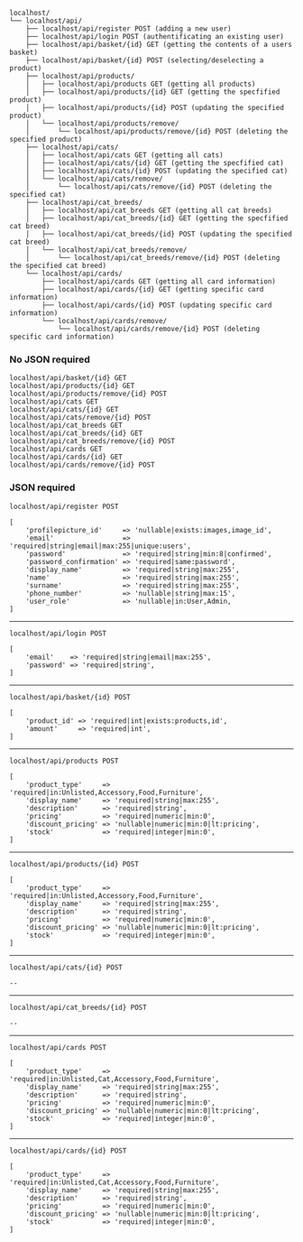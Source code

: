 ```angular2html
localhost/
└── localhost/api/
    ├── localhost/api/register POST (adding a new user)
    ├── localhost/api/login POST (authentificating an existing user)
    ├── localhost/api/basket/{id} GET (getting the contents of a users basket)
    ├── localhost/api/basket/{id} POST (selecting/deselecting a product)
    ├── localhost/api/products/
    │   ├── localhost/api/products GET (getting all products)
    │   ├── localhost/api/products/{id} GET (getting the specfified product)
    │   ├── localhost/api/products/{id} POST (updating the specified product)
    │   └── localhost/api/products/remove/
    │       └── localhost/api/products/remove/{id} POST (deleting the specified product)
    ├── localhost/api/cats/
    │   ├── localhost/api/cats GET (getting all cats)
    │   ├── localhost/api/cats/{id} GET (getting the specfified cat)
    │   ├── localhost/api/cats/{id} POST (updating the specified cat)
    │   └── localhost/api/cats/remove/
    │       └── localhost/api/cats/remove/{id} POST (deleting the specified cat)
    ├── localhost/api/cat_breeds/
    │   ├── localhost/api/cat_breeds GET (getting all cat breeds)
    │   ├── localhost/api/cat_breeds/{id} GET (getting the specfified cat breed)
    │   ├── localhost/api/cat_breeds/{id} POST (updating the specified cat breed)
    │   └── localhost/api/cat_breeds/remove/
    │       └── localhost/api/cat_breeds/remove/{id} POST (deleting the specified cat breed)
    └── localhost/api/cards/
        ├── localhost/api/cards GET (getting all card information)
        ├── localhost/api/cards/{id} GET (getting specific card information)
        ├── localhost/api/cards/{id} POST (updating specific card information)
        └── localhost/api/cards/remove/
            └── localhost/api/cards/remove/{id} POST (deleting specific card information)
```

### No JSON required
`localhost/api/basket/{id} GET` \
`localhost/api/products/{id} GET` \
`localhost/api/products/remove/{id} POST` \
`localhost/api/cats GET` \
`localhost/api/cats/{id} GET` \
`localhost/api/cats/remove/{id} POST` \
`localhost/api/cat_breeds GET` \
`localhost/api/cat_breeds/{id} GET` \
`localhost/api/cat_breeds/remove/{id} POST` \
`localhost/api/cards GET` \
`localhost/api/cards/{id} GET` \
`localhost/api/cards/remove/{id} POST` 

### JSON required
`localhost/api/register POST`
```
[
    'profilepicture_id'     => 'nullable|exists:images,image_id',
    'email'                 => 'required|string|email|max:255|unique:users',
    'password'              => 'required|string|min:8|confirmed',
    'password_confirmation' => 'required|same:password',
    'display_name'          => 'required|string|max:255',
    'name'                  => 'required|string|max:255',
    'surname'               => 'required|string|max:255',
    'phone_number'          => 'nullable|string|max:15',
    'user_role'             => 'nullable|in:User,Admin,
]
```
---
`localhost/api/login POST`
```
[
    'email'    => 'required|string|email|max:255',
    'password' => 'required|string',
]
```
--- 
`localhost/api/basket/{id} POST`
```
[
    'product_id' => 'required|int|exists:products,id',
    'amount'     => 'required|int',
]
```
---
`localhost/api/products POST`
```
[
    'product_type'     => 'required|in:Unlisted,Accessory,Food,Furniture',
    'display_name'     => 'required|string|max:255',
    'description'      => 'required|string',
    'pricing'          => 'required|numeric|min:0',
    'discount_pricing' => 'nullable|numeric|min:0|lt:pricing',
    'stock'            => 'required|integer|min:0',
]
```
---
`localhost/api/products/{id} POST`
```
[
    'product_type'     => 'required|in:Unlisted,Accessory,Food,Furniture',
    'display_name'     => 'required|string|max:255',
    'description'      => 'required|string',
    'pricing'          => 'required|numeric|min:0',
    'discount_pricing' => 'nullable|numeric|min:0|lt:pricing',
    'stock'            => 'required|integer|min:0',
]
```
---
`localhost/api/cats/{id} POST`
```
--
```
---
`localhost/api/cat_breeds/{id} POST`
```
--
```
---
`localhost/api/cards POST`
```
[
    'product_type'     => 'required|in:Unlisted,Cat,Accessory,Food,Furniture',
    'display_name'     => 'required|string|max:255',
    'description'      => 'required|string',
    'pricing'          => 'required|numeric|min:0',
    'discount_pricing' => 'nullable|numeric|min:0|lt:pricing',
    'stock'            => 'required|integer|min:0',
]
```
---
`localhost/api/cards/{id} POST`
```
[
    'product_type'     => 'required|in:Unlisted,Cat,Accessory,Food,Furniture',
    'display_name'     => 'required|string|max:255',
    'description'      => 'required|string',
    'pricing'          => 'required|numeric|min:0',
    'discount_pricing' => 'nullable|numeric|min:0|lt:pricing',
    'stock'            => 'required|integer|min:0',
]
```
